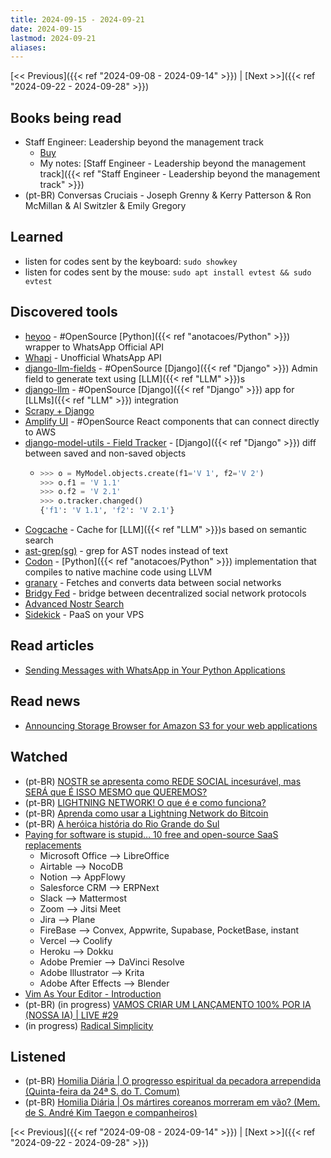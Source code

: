 ```yaml
---
title: 2024-09-15 - 2024-09-21
date: 2024-09-15
lastmod: 2024-09-21
aliases:
---
```


[<< Previous]({{< ref "2024-09-08 - 2024-09-14" >}}) | [Next >>]({{< ref "2024-09-22 - 2024-09-28" >}})

## Books being read
- Staff Engineer: Leadership beyond the management track
	- [Buy](https://staffeng.com/book)
	- My notes: [Staff Engineer - Leadership beyond the management track]({{< ref "Staff Engineer - Leadership beyond the management track" >}})
- (pt-BR) Conversas Cruciais - Joseph Grenny & Kerry Patterson & Ron McMillan &
  Al Switzler & Emily Gregory

## Learned
- listen for codes sent by the keyboard: `sudo showkey`
- listen for codes sent by the mouse: `sudo apt install evtest && sudo evtest`

## Discovered tools
- [heyoo](https://github.com/Neurotech-HQ/heyoo) - #OpenSource
  [Python]({{< ref "anotacoes/Python" >}}) wrapper to WhatsApp Official API
- [Whapi](https://whapi.cloud) - Unofficial WhatsApp API
- [django-llm-fields](https://github.com/chrisclark/django-llm-fields) -
  #OpenSource [Django]({{< ref "Django" >}}) Admin field to generate text using
  [LLM]({{< ref "LLM" >}})s
- [django-llm](https://github.com/mikrl/django-llm) - #OpenSource
  [Django]({{< ref "Django" >}}) app for [LLMs]({{< ref "LLM" >}}) integration
- [Scrapy + Django](https://docs.scrapy.org/en/0.24/topics/djangoitem.html)
- [Amplify UI](https://github.com/aws-amplify/amplify-ui) - #OpenSource React
  components that can connect directly to AWS
- [django-model-utils - Field Tracker](https://django-model-utils.readthedocs.io/en/latest/utilities.html#field-tracker) -
  [Django]({{< ref "Django" >}}) diff between saved and non-saved objects
    * ```python
      >>> o = MyModel.objects.create(f1='V 1', f2='V 2')
      >>> o.f1 = 'V 1.1'
      >>> o.f2 = 'V 2.1'
      >>> o.tracker.changed()
      {'f1': 'V 1.1', 'f2': 'V 2.1'}
      ```
- [Cogcache](https://touchcast.com/cogcache) - Cache for [LLM]({{< ref "LLM" >}})s
  based on semantic search
- [ast-grep(sg)](https://github.com/ast-grep/ast-grep) - grep for AST nodes
  instead of text
- [Codon](https://github.com/exaloop/codon) -
  [Python]({{< ref "anotacoes/Python" >}}) implementation that compiles to
  native machine code using LLVM
- [granary](https://github.com/snarfed/granary) - Fetches and converts data
  between social networks
- [Bridgy Fed](https://github.com/snarfed/bridgy-fed) - bridge between
  decentralized social network protocols
- [Advanced Nostr Search](https://github.com/SamSamskies/advancednostrsearch)
- [Sidekick](https://github.com/MightyMoud/sidekick) - PaaS on your VPS


## Read articles
- [Sending Messages with WhatsApp in Your Python Applications](https://developers.facebook.com/blog/post/2022/10/24/sending-messages-with-whatsapp-in-your-python-applications/)

## Read news
- [Announcing Storage Browser for Amazon S3 for your web applications](https://aws.amazon.com/about-aws/whats-new/2024/09/storage-browser-amazon-s3-alpha-release)

## Watched
- (pt-BR) [NOSTR se apresenta como REDE SOCIAL incesurável, mas SERÁ que É ISSO MESMO que QUEREMOS?](https://www.youtube.com/watch?v=vTURKNu-ei4)
- (pt-BR) [LIGHTNING NETWORK! O que é e como funciona?](https://www.youtube.com/watch?v=yCItguvpQFc)
- (pt-BR) [Aprenda como usar a Lightning Network do Bitcoin](https://www.youtube.com/watch?v=-uf8oKAS4H0)
- (pt-BR) [A heróica história do Rio Grande do Sul](https://www.youtube.com/watch?v=b686CPytPlw)
- [Paying for software is stupid… 10 free and open-source SaaS replacements](https://www.youtube.com/watch?v=e5dhaQm_J6U)
    * Microsoft Office --> LibreOffice
    * Airtable --> NocoDB
    * Notion --> AppFlowy
    * Salesforce CRM --> ERPNext
    * Slack --> Mattermost
    * Zoom --> Jitsi Meet
    * Jira --> Plane
    * FireBase --> Convex, Appwrite, Supabase, PocketBase, instant
    * Vercel --> Coolify
    * Heroku --> Dokku
    * Adobe Premier --> DaVinci Resolve
    * Adobe Illustrator --> Krita
    * Adobe After Effects --> Blender
- [Vim As Your Editor - Introduction](https://www.youtube.com/watch?v=X6AR2RMB5tE)
- (pt-BR) (in progress) [VAMOS CRIAR UM LANÇAMENTO 100% POR IA (NOSSA IA) | LIVE #29](https://www.youtube.com/watch?v=q6w4Ja-KlqI)
- (in progress) [Radical Simplicity](https://www.youtube.com/watch?v=xh-iMBOXl6M)

## Listened
- (pt-BR) [Homilia Diária | O progresso espiritual da pecadora arrependida (Quinta-feira da 24ª S. do T. Comum)](https://www.youtube.com/watch?v=a_P4fVwgOAc)
- (pt-BR) [Homilia Diária | Os mártires coreanos morreram em vão? (Mem. de S. André Kim Taegon e companheiros)](https://www.youtube.com/watch?v=jlaT9G7SQz4)

[<< Previous]({{< ref "2024-09-08 - 2024-09-14" >}}) | [Next >>]({{< ref "2024-09-22 - 2024-09-28" >}})
